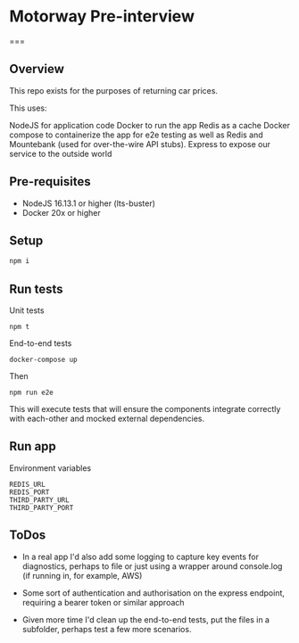 # Motorway Pre-interview
===

## Overview

This repo exists for the purposes of returning car prices.

This uses:

NodeJS for application code
Docker to run the app
Redis as a cache
Docker compose to containerize the app for e2e testing as well as Redis and Mountebank (used for over-the-wire API stubs).
Express to expose our service to the outside world

## Pre-requisites

* NodeJS 16.13.1 or higher (lts-buster)
* Docker 20x or higher

## Setup

```javascript
npm i
```

## Run tests

Unit tests

```
npm t
```

End-to-end tests
```
docker-compose up
```
Then
```
npm run e2e
```

This will execute tests that will ensure the components integrate correctly with each-other and mocked external dependencies.

## Run app

Environment variables
```
REDIS_URL
REDIS_PORT
THIRD_PARTY_URL
THIRD_PARTY_PORT
```

## ToDos

* In a real app I'd also add some logging to capture key events for diagnostics, perhaps to file or just using a wrapper around console.log (if running in, for example, AWS)

* Some sort of authentication and authorisation on the express endpoint, requiring a bearer token or similar approach

* Given more time I'd clean up the end-to-end tests, put the files in a subfolder, perhaps test a few more scenarios.